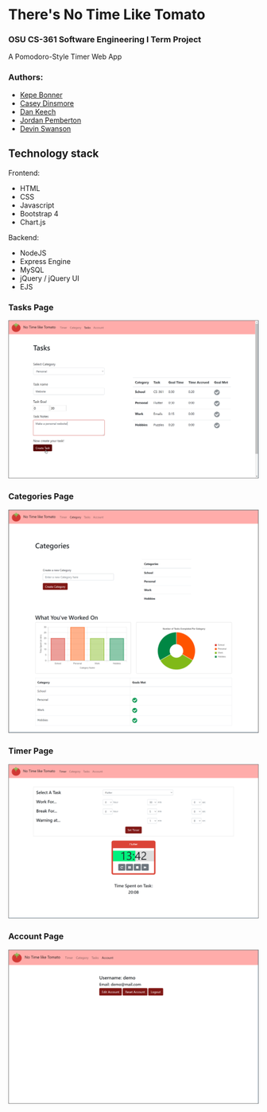 # There's No Time Like Tomato
### OSU CS-361 Software Engineering I Term Project

A Pomodoro-Style Timer Web App

### Authors: 
* [Kepe Bonner](https://github.com/bonnerke)
* [Casey Dinsmore](https://github.com/lunitin)
* [Dan Keech](https://github.com/dkeech)
* [Jordan Pemberton](https://github.com/jordanpemberton)
* [Devin Swanson](https://github.com/dswan1992)


## Technology stack

Frontend:
* HTML 
* CSS
* Javascript
* Bootstrap 4
* Chart.js

Backend:
* NodeJS
* Express Engine
* MySQL
* jQuery / jQuery UI
* EJS



### Tasks Page

<!-- ![Screenshot of Tasks Page](https://github.com/jordanpemberton/tomato/blob/master/miscDocs/tomato_documentation/Tasks.png) -->

![Screenshot of Tasks Page, Creating Task](https://github.com/jordanpemberton/tomato/blob/master/miscDocs/tomato_documentation/TasksCreateTask.png)

### Categories Page

![Screenshot of Category Page](https://github.com/jordanpemberton/tomato/blob/master/miscDocs/tomato_documentation/Categories.png)

### Timer Page

![Screenshot of Timer Page](https://github.com/jordanpemberton/tomato/blob/master/miscDocs/tomato_documentation/TimerInProgress.png)

<!-- Work Countdown Warning

![Screenshot of Timer Page, Work Countdown Warning](https://github.com/jordanpemberton/tomato/blob/master/miscDocs/tomato_documentation/TimerWorkCountdownWarning.png)

Break Countdown Warning

![Screenshot of Timer Page, Break Countdown Warning](https://github.com/jordanpemberton/tomato/blob/master/miscDocs/tomato_documentation/TimerBreakCountdownWarning.png) -->

### Account Page

![Screenshot of Account Page](https://github.com/jordanpemberton/tomato/blob/master/miscDocs/tomato_documentation/AccountPage.png)


<!-- Architecture Diagram

![Image of Architecture](https://github.com/jordanpemberton/tomato/blob/master/miscDocs/architecture_diagram.JPG) -->
